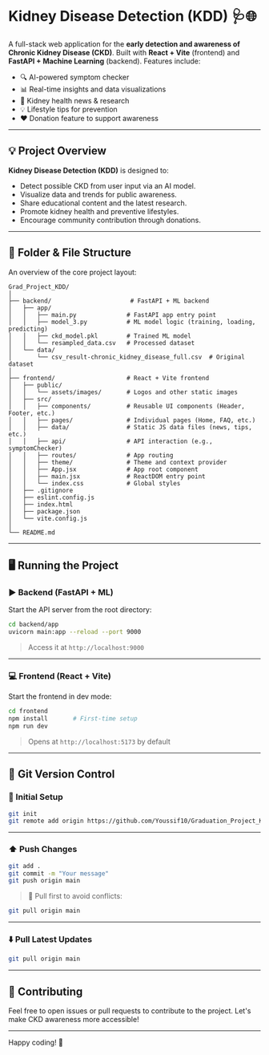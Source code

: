 # Kidney Disease Detection (KDD) 🩺🌐

A full-stack web application for the **early detection and awareness of Chronic Kidney Disease (CKD)**. Built with **React + Vite** (frontend) and **FastAPI + Machine Learning** (backend). Features include:

- 🔍 AI-powered symptom checker
- 📊 Real-time insights and data visualizations
- 📰 Kidney health news & research
- 💡 Lifestyle tips for prevention
- ❤️ Donation feature to support awareness

---

## 💡 Project Overview

**Kidney Disease Detection (KDD)** is designed to:

- Detect possible CKD from user input via an AI model.
- Visualize data and trends for public awareness.
- Share educational content and the latest research.
- Promote kidney health and preventive lifestyles.
- Encourage community contribution through donations.

---

## 📁 Folder & File Structure

An overview of the core project layout:

```
Grad_Project_KDD/
│
├── backend/                      # FastAPI + ML backend
│   ├── app/
│   │   ├── main.py              # FastAPI app entry point
│   │   ├── model_3.py           # ML model logic (training, loading, predicting)
│   │   ├── ckd_model.pkl        # Trained ML model
│   │   └── resampled_data.csv   # Processed dataset
│   └── data/
│       └── csv_result-chronic_kidney_disease_full.csv  # Original dataset
│
├── frontend/                    # React + Vite frontend
│   ├── public/
│   │   └── assets/images/       # Logos and other static images
│   ├── src/
│   │   ├── components/          # Reusable UI components (Header, Footer, etc.)
│   │   ├── pages/               # Individual pages (Home, FAQ, etc.)
│   │   ├── data/                # Static JS data files (news, tips, etc.)
│   │   ├── api/                 # API interaction (e.g., symptomChecker)
│   │   ├── routes/              # App routing
│   │   ├── theme/               # Theme and context provider
│   │   ├── App.jsx              # App root component
│   │   ├── main.jsx             # ReactDOM entry point
│   │   └── index.css            # Global styles
│   ├── .gitignore
│   ├── eslint.config.js
│   ├── index.html
│   ├── package.json
│   └── vite.config.js
│
└── README.md
```

---

## 🖥️ Running the Project

### ▶️ Backend (FastAPI + ML)

Start the API server from the root directory:

```bash
cd backend/app
uvicorn main:app --reload --port 9000
```

> Access it at `http://localhost:9000`

---

### 💻 Frontend (React + Vite)

Start the frontend in dev mode:

```bash
cd frontend
npm install       # First-time setup
npm run dev
```

> Opens at `http://localhost:5173` by default

---

## 🔄 Git Version Control

### 📌 Initial Setup

```bash
git init
git remote add origin https://github.com/Youssif10/Graduation_Project_KDD/
```

---

### ⬆️ Push Changes

```bash
git add .
git commit -m "Your message"
git push origin main
```

> 🔄 Pull first to avoid conflicts:

```bash
git pull origin main
```

---

### ⬇️ Pull Latest Updates

```bash
git pull origin main
```

---

## 🎉 Contributing

Feel free to open issues or pull requests to contribute to the project. Let's make CKD awareness more accessible!

---

Happy coding! 🚀

